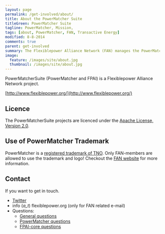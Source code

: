 ```yaml
---
layout: page
permalink: /get-involved/about/
title: About the PowerMatcher Suite
titleGreen: PowerMatcher Suite
tagline: PowerMatcher, Mission, 
tags: [about, PowerMatcher, FAN, Transactive Energy]
modified: 8-8-2014
comments: true
parent: get-involved
summary: The Flexiblepower Alliance Network (FAN) manages the PowerMatcher Suite.
image:
  feature: /images/site/about.jpg
  thumbnail: /images/site/about.jpg
---
```


PowerMatcherSuite (PowerMatcher and FPAI) is a Flexiblepower Alliance Network project.

[http://www.flexiblepower.org/](http://www.flexiblepower.org/)


## Licence ##
The PowerMatcherSuite projects are licenced under the [Apache License, Version 2.0](https://github.com/flexiblepower/powermatcher/blob/master/LICENSE). 

## Use of PowerMatcher Trademark ##
PowerMatcher is a [registered trademark of TNO](http://oami.europa.eu/eSearch/#details/trademarks/004298097).
Only FAN-members are allowed to use the trademark and logo! Checkout the [FAN website](http://www.flexiblepower.org/join/) for more information.

## Contact ##
If you want to get in touch.

* [Twitter](https://twitter.com/PowerMatcher)
* info (_a_t_) flexiblepower.org (only for FAN related e-mail)
* Questions:
  * [General questions](https://github.com/flexiblepower/FAN-wiki/issues/new?title=Question:My%20Question&body)
  * [PowerMatcher questions](https://github.com/flexiblepower/powermatcher/issues/new?title=Question:My%20Title&body)
  * [FPAI-core questions](https://github.com/flexiblepower/fpai-core/issues/new?title=Question:My%20Title&body)
